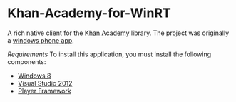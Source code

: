 Khan-Academy-for-WinRT
======================

A rich native client for the [Khan Academy](http://khanacademy.org) library. The project was originally a [windows phone app](https://github.com/joelmartinez/Khan-Academy-for-Windows-Phone).

*Requirements*
To install this application, you must install the following components:

 * [Windows 8](http://windows.microsoft.com/en-US/windows-8/download)
 * [Visual Studio 2012](http://msdn.microsoft.com/en-US/windows/apps/br229516)
 * [Player Framework](http://playerframework.codeplex.com/)